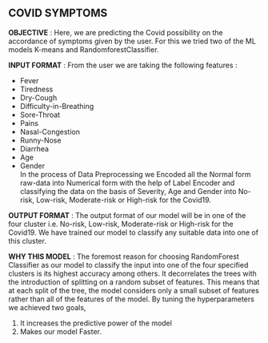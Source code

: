 ## COVID SYMPTOMS

**OBJECTIVE** : Here, we are predicting the Covid possibility on the accordance of
symptoms given by the user. For this we tried two of the ML models K-means and
RandomforestClassifier.

**INPUT FORMAT** :
From the user we are taking the following features :
* Fever
* Tiredness
* Dry-Cough
* Difficulty-in-Breathing
* Sore-Throat
* Pains
* Nasal-Congestion
* Runny-Nose
* Diarrhea
* Age
* Gender <br />
In the process of Data Preprocessing we Encoded all the Normal form raw-data into
Numerical form with the help of Label Encoder and classifying the data on the basis
of Severity, Age and Gender into No-risk, Low-risk, Moderate-risk or High-risk for the
Covid19.

**OUTPUT FORMAT** : The output format of our model will be in one of the four
cluster i.e. No-risk, Low-risk, Moderate-risk or High-risk for the Covid19. We have
trained our model to classify any suitable data into one of this cluster.

**WHY THIS MODEL** : The foremost
reason for choosing RandomForest
Classifier as our model to classify the input into one of the four specified clusters is
its highest accuracy among others.
It decorrelates the trees with the introduction of splitting on a random subset of
features. This means that at each split of the tree, the model considers only a small
subset of features rather than all of the features of the model.
By tuning the hyperparameters we achieved two goals,
  1. It increases the predictive power of the model
  2. Makes our model Faster.

